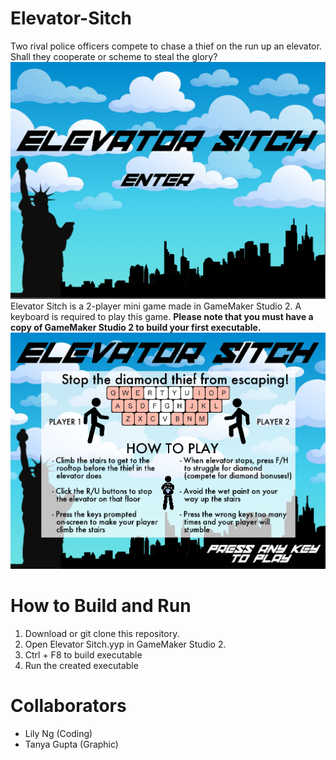 # Elevator-Sitch
Two rival police officers compete to chase a thief on the run up an elevator. Shall they cooperate or scheme to steal the glory?
![title screen](https://raw.githubusercontent.com/Lily-Ng/Elevator-Sitch/master/screenshot/title.PNG)
Elevator Sitch is a 2-player mini game made in GameMaker Studio 2. A keyboard is required to play this game.
**Please note that you must have a copy of GameMaker Studio 2 to build your first executable.**
![title screen](https://raw.githubusercontent.com/Lily-Ng/Elevator-Sitch/master/screenshot/instruction.PNG)

# How to Build and Run
1. Download or git clone this repository.
2. Open Elevator Sitch.yyp in GameMaker Studio 2.
3. Ctrl + F8 to build executable
4. Run the created executable


# Collaborators
- Lily Ng (Coding)
- Tanya Gupta (Graphic)
